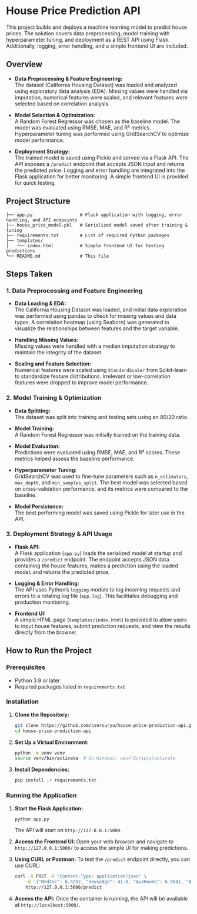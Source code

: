 # House Price Prediction API

This project builds and deploys a machine learning model to predict house prices. The solution covers data preprocessing, model training with hyperparameter tuning, and deployment as a REST API using Flask. Additionally, logging, error handling, and a simple frontend UI are included.

## Overview

- **Data Preprocessing & Feature Engineering:**  
  The dataset (California Housing Dataset) was loaded and analyzed using exploratory data analysis (EDA). Missing values were handled via imputation, numerical features were scaled, and relevant features were selected based on correlation analysis.

- **Model Selection & Optimization:**  
  A Random Forest Regressor was chosen as the baseline model. The model was evaluated using RMSE, MAE, and R² metrics. Hyperparameter tuning was performed using GridSearchCV to optimize model performance.

- **Deployment Strategy:**  
  The trained model is saved using Pickle and served via a Flask API. The API exposes a `/predict` endpoint that accepts JSON input and returns the predicted price. Logging and error handling are integrated into the Flask application for better monitoring. A simple frontend UI is provided for quick testing.

## Project Structure

```
├── app.py                  # Flask application with logging, error handling, and API endpoints
├── house_price_model.pkl   # Serialized model saved after training & tuning
├── requirements.txt        # List of required Python packages
├── templates/
│   └── index.html          # Simple frontend UI for testing predictions
└── README.md               # This file
```

## Steps Taken

### 1. Data Preprocessing and Feature Engineering

- **Data Loading & EDA:**  
  The California Housing Dataset was loaded, and initial data exploration was performed using pandas to check for missing values and data types. A correlation heatmap (using Seaborn) was generated to visualize the relationships between features and the target variable.

- **Handling Missing Values:**  
  Missing values were handled with a median imputation strategy to maintain the integrity of the dataset.

- **Scaling and Feature Selection:**  
  Numerical features were scaled using `StandardScaler` from Scikit-learn to standardize feature distributions. Irrelevant or low-correlation features were dropped to improve model performance.

### 2. Model Training & Optimization

- **Data Splitting:**  
  The dataset was split into training and testing sets using an 80/20 ratio.

- **Model Training:**  
  A Random Forest Regressor was initially trained on the training data.

- **Model Evaluation:**  
  Predictions were evaluated using RMSE, MAE, and R² scores. These metrics helped assess the baseline performance.

- **Hyperparameter Tuning:**  
  GridSearchCV was used to fine-tune parameters such as `n_estimators`, `max_depth`, and `min_samples_split`. The best model was selected based on cross-validation performance, and its metrics were compared to the baseline.

- **Model Persistence:**  
  The best performing model was saved using Pickle for later use in the API.

### 3. Deployment Strategy & API Usage

- **Flask API:**  
  A Flask application (`app.py`) loads the serialized model at startup and provides a `/predict` endpoint. The endpoint accepts JSON data containing the house features, makes a prediction using the loaded model, and returns the predicted price.

- **Logging & Error Handling:**  
  The API uses Python’s `logging` module to log incoming requests and errors to a rotating log file (`app.log`). This facilitates debugging and production monitoring.

- **Frontend UI:**  
  A simple HTML page (`templates/index.html`) is provided to allow users to input house features, submit prediction requests, and view the results directly from the browser.

## How to Run the Project

### Prerequisites

- Python 3.9 or later
- Required packages listed in `requirements.txt`

### Installation

1. **Clone the Repository:**
   ```bash
   git clone https://github.com/csersurya/house-price-prediction-api.git
   cd house-price-prediction-api
   ```

2. **Set Up a Virtual Environment:**
   ```bash
   python -m venv venv
   source venv/bin/activate  # On Windows: venv\Scripts\activate
   ```

3. **Install Dependencies:**
   ```bash
   pip install -r requirements.txt
   ```

### Running the Application

1. **Start the Flask Application:**
   ```bash
   python app.py
   ```
   The API will start on `http://127.0.0.1:5000`.

2. **Access the Frontend UI:**
   Open your web browser and navigate to `http://127.0.0.1:5000/` to access the simple UI for making predictions.

3. **Using CURL or Postman:**
   To test the `/predict` endpoint directly, you can use CURL:
   ```bash
   curl -X POST -H "Content-Type: application/json" \
       -d '{"MedInc": 8.3252, "HouseAge": 41.0, "AveRooms": 6.9841, "AveBedrms": 1.0238, "Population": 322.0, "AveOccup": 2.5556, "Latitude": 37.88, "Longitude": -122.23}' \
       http://127.0.0.1:5000/predict
   ```

3. **Access the API:**
   Once the container is running, the API will be available at `http://localhost:5000/`.
